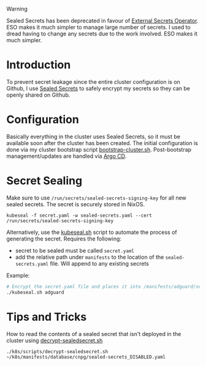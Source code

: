 > [!WARNING]
> Sealed Secrets has been deprecated in favour of [External Secrets Operator](/manifests/system/external-secrets). ESO makes it much simpler to manage large number of secrets. I used to dread having to change any secrets due to the work involved. ESO makes it much simpler.

# Introduction
To prevent secret leakage since the entire cluster configuration is on Github, I use [Sealed Secrets](https://github.com/bitnami-labs/sealed-secrets) to safely encrypt my secrets so they can be openly shared on Github.

# Configuration
Basically everything in the cluster uses Sealed Secrets, so it must be available soon after the cluster has been created. The initial configuration is done via my cluster bootstrap script [bootstrap-cluster.sh](/scripts/bootstrap-cluster.sh). Post-bootstrap management/updates are handled via [Argo CD](/argocd).

# Secret Sealing
Make sure to use `/run/secrets/sealed-secrets-signing-key` for all new sealed secrets. The secret is securely stored in NixOS.
```
kubeseal -f secret.yaml -w sealed-secrets.yaml --cert /run/secrets/sealed-secrets-signing-key
```
Alternatively, use the [kubeseal.sh](scripts/kubeseal.sh) script to automate the process of generating the secret. Requires the following:
- secret to be sealed must be called `secret.yaml`
- add the relative path under `manifests` to the location of the `sealed-secrets.yaml` file. Will append to any existing secrets

Example:
```bash
# Encrypt the secret.yaml file and places it into /manifests/adguard/sealed-secrets.yaml
./kubeseal.sh adguard
```

# Tips and Tricks
How to read the contents of a sealed secret that isn't deployed in the cluster using [decrypt-sealedsecret.sh](/scripts/decrypt-sealedsecret.sh)
```
./k8s/scripts/decrypt-sealedsecret.sh ~/k8s/manifests/database/cnpg/sealed-secrets_DISABLED.yaml
```
